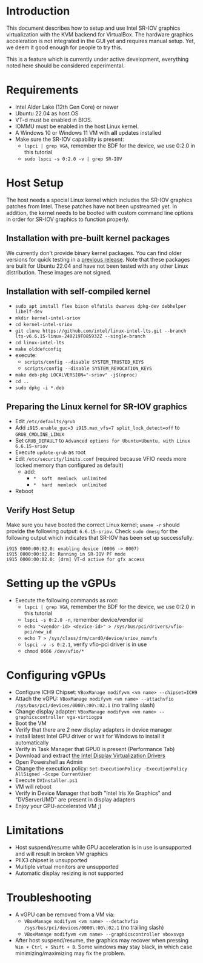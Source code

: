 # Introduction

This document describes how to setup and use Intel SR-IOV graphics
virtualization with the KVM backend for VirtualBox. The hardware graphics
acceleration is not integrated in the GUI yet and requires manual setup. Yet, we
deem it good enough for people to try this.

This is a feature which is currently under active development, everything noted here should be
considered experimental.


# Requirements

- Intel Alder Lake (12th Gen Core) or newer
- Ubuntu 22.04 as host OS
- VT-d must be enabled in BIOS.
- IOMMU must be enabled in the host Linux kernel.
- A Windows 10 or Windows 11 VM with __all__ updates installed
- Make sure the SR-IOV capability is present:
    - `lspci | grep VGA`, remember the BDF for the device, we use 0:2.0 in this tutorial
    - `sudo lspci -s 0:2.0 -v | grep SR-IOV`

# Host Setup

The host needs a special Linux kernel which includes the SR-IOV graphics patches from Intel. These patches
have not been upstreamed yet. In addition, the kernel needs to be booted with custom command line
options in order for SR-IOV graphics to function properly.

## Installation with pre-built kernel packages

We currently don't provide binary kernel packages. You can find older versions
for quick testing in a [previous
release](https://github.com/cyberus-technology/virtualbox-kvm/releases/tag/dev-20240307). Note
that these packages are built for Ubuntu 22.04 and have not been tested with any
other Linux distribution. These images are not signed.

## Installation with self-compiled kernel

- `sudo apt install flex bison elfutils dwarves dpkg-dev debhelper libelf-dev`
- `mkdir kernel-intel-sriov`
- `cd kernel-intel-sriov`
- `git clone https://github.com/intel/linux-intel-lts.git --branch lts-v6.6.15-linux-240219T085932Z --single-branch`
- `cd linux-intel-lts`
- `make olddefconfig`
- execute:
    - `scripts/config --disable SYSTEM_TRUSTED_KEYS`
    - `scripts/config --disable SYSTEM_REVOCATION_KEYS`
- `make deb-pkg LOCALVERSION="-sriov" -j$(nproc)`
- `cd ..`
- `sudo dpkg -i *.deb`

## Preparing the Linux kernel for SR-IOV graphics

- Edit `/etc/defaults/grub`
- Add `i915.enable_guc=3 i915.max_vfs=7 split_lock_detect=off` to `GRUB_CMDLINE_LINUX`
- Set `GRUB_DEFAULT` to `Advanced options for Ubuntu>Ubuntu, with Linux 6.6.15-sriov`
- Execute `update-grub` as root
- Edit `/etc/security/limits.conf` (required because VFIO needs more locked memory than configured as default)
	- add:
	  - `*  soft  memlock  unlimited`
	  - `*  hard  memlock  unlimited`
- Reboot

## Verify Host Setup

Make sure you have booted the correct Linux kernel; `uname -r` should provide the following output: `6.6.15-sriov`.
Check `sudo dmesg` for the following output which indicates that SR-IOV has been set up successfully:

```
i915 0000:00:02.0: enabling device (0006 -> 0007)
i915 0000:00:02.0: Running in SR-IOV PF mode
i915 0000:00:02.0: [drm] VT-d active for gfx access
```

# Setting up the vGPUs

- Execute the following commands as root:
    - `lspci | grep VGA`, remember the BDF for the device, we use 0:2.0 in this tutorial
    - `lspci -s 0:2.0 -n`, remember device/vendor id
    - `echo "<vendor-id> <device-id>" > /sys/bus/pci/drivers/vfio-pci/new_id`
    - `echo 7 > /sys/class/drm/card0/device/sriov_numvfs`
    - `lspci -v -s 0:2.1`, verify vfio-pci driver is in use
    - `chmod 0666 /dev/vfio/*`

# Configuring vGPUs

- Configure ICH9 Chipset: `VBoxManage modifyvm <vm name> --chipset=ICH9`
- Attach the vGPU: `VBoxManage modifyvm <vm name> --attachvfio /sys/bus/pci/devices/0000\:00\:02.1` (no trailing slash)
- Change display adapter: `VBoxManage modifyvm <vm name> --graphicscontroller vga-virtiogpu`
- Boot the VM
- Verify that there are 2 new display adapters in device manager
- Install latest Intel GPU driver or wait for Windows to install it automatically
- Verify in Task Manager that GPU0 is present (Performance Tab)
- Download and extract [the Intel Display Virtualization Drivers](https://www.intel.com/content/www/us/en/download/806254/nswe-display-virtualization-drivers-for-meteor-lake-ps-pv-meteor-lake-u-h-pv-and-raptor-lake-ps-beta.html)
- Open Powershell as Admin
- Change the execution policy: `Set-ExecutionPolicy -ExecutionPolicy AllSigned -Scope CurrentUser`
- Execute `DVInstaller.ps1`
- VM will reboot
- Verify in Device Manager that both "Intel Iris Xe Graphics" and "DVServerUMD" are present in display adapters
- Enjoy your GPU-accelerated VM ;)

# Limitations

- Host suspend/resume while GPU acceleration is in use is unsupported and will result in broken VM graphics
- PIIX3 chipset is unsupported
- Multiple virtual monitors are unsupported
- Automatic display resizing is not supported

# Troubleshooting

- A vGPU can be removed from a VM via:
    - `VBoxManage modifyvm <vm name> --detachvfio /sys/bus/pci/devices/0000\:00\:02.1` (no trailing slash)
    - `VBoxManage modifyvm <vm name> --graphicscontroller vboxsvga`
- After host suspend/resume, the graphics may recover when pressing `Win + Ctrl + Shift + B`. Some windows may stay black, in which case minimizing/maximizing may fix the problem.
